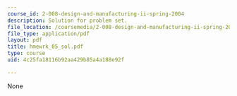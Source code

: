 ```yaml
---
course_id: 2-008-design-and-manufacturing-ii-spring-2004
description: Solution for problem set.
file_location: /coursemedia/2-008-design-and-manufacturing-ii-spring-2004/4c25fa18116b92aa429b85a4a188e92f_hmewrk_05_sol.pdf
file_type: application/pdf
layout: pdf
title: hmewrk_05_sol.pdf
type: course
uid: 4c25fa18116b92aa429b85a4a188e92f

---
```

None